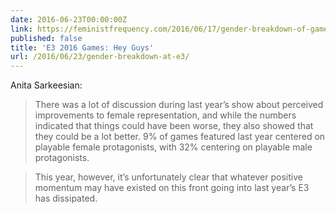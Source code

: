 ```yaml
---
date: 2016-06-23T00:00:00Z
link: https://feministfrequency.com/2016/06/17/gender-breakdown-of-games-showcased-at-e3-2016/
published: false
title: 'E3 2016 Games: Hey Guys'
url: /2016/06/23/gender-breakdown-at-e3/
---
```


Anita Sarkeesian: 

> There was a lot of discussion during last year’s show about perceived improvements to female representation, and while the numbers indicated that things could have been worse, they also showed that they could be a lot better. 9% of games featured last year centered on playable female protagonists, with 32% centering on playable male protagonists.

> This year, however, it’s unfortunately clear that whatever positive momentum may have existed on this front going into last year’s E3 has dissipated.